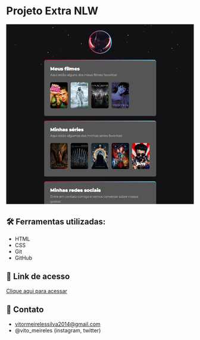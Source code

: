 # Projeto Extra NLW

![preview](./.github/preview.png)

## 🛠 Ferramentas utilizadas:
- HTML
- CSS
- Git
- GitHub

## 🔗 Link de acesso

[Clique aqui para acessar](https://anonymotroll.github.io/Projeto-Extra-NLW/)

## 📨 Contato

- vitormeirelessilva2014@gmail.com
- @vito_meireles (instagram, twitter)
